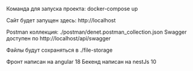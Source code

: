 Команда для запуска проекта: docker-compose up

Сайт будет запущен здесь: http://localhost

Postman коллекция: ./postman/denet.postman_collection.json
Swagger доступен по http://localhost/api/swagger

Файлы будут сохраняться в ./file-storage

Фронт написан на angular 18
Бекенд написан на nestJs 10
